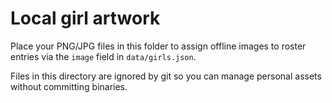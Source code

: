 # Local girl artwork

Place your PNG/JPG files in this folder to assign offline images to roster entries via the `image` field in `data/girls.json`.

Files in this directory are ignored by git so you can manage personal assets without committing binaries.
